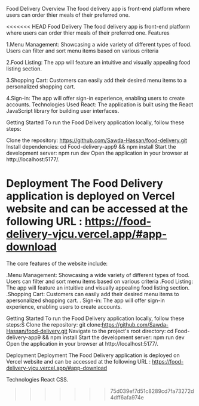 Food Delivery
Overview
The food delivery app is front-end platform where users can order thier meals of their preferred one.

<<<<<<< HEAD
Food Delivery The food delivery app is front-end platform where users can order thier meals of their preferred one. Features

1.Menu Management: Showcasing a wide variety of different types of food. Users can filter and sort menu items based on various criteria

2.Food Listing: The app will feature an intuitive and visually appealing food listing section.

3.Shopping Cart: Customers can easily add their desired menu items to a personalized shopping cart.

4.Sign-in: The app will offer sign-in experience, enabling users to create accounts.
Technologies Used React: The application is built using the React JavaScript library for building user interfaces.

Getting Started To run the Food Delivery application locally, follow these steps:

Clone the repository: https://github.com/Sawda-Hassan/food-delivery.git Install dependencies: cd Food-delivery-app9 && npm install Start the development server: npm run dev Open the application in your browser at http://localhost:5177/.

Deployment The Food Delivery application is deployed on Vercel website and can be accessed at the following URL : https://food-delivery-vjcu.vercel.app/#app-download
=======
The core features of the website include:

.Menu Management: Showcasing a wide variety of different types of food. Users can filter and sort menu items based on various criteria
.Food Listing: The app will feature an intuitive and visually appealing food listing section.
.Shopping Cart: Customers can easily add their desired menu items to apersonalized shopping cart.
. Sign-in: The app will offer sign-in experience, enabling users to create accounts.



Getting Started To run the Food Delivery application locally, follow these steps:S
Clone the repository: git clone:https://github.com/Sawda-Hassan/food-delivery.git 
Navigate to the project's root directory: cd Food-delivery-app9 && npm install Start the development server: npm run dev Open the application in your browser at http://localhost:5177/.

Deployment
Deployment The Food Delivery application is deployed on Vercel website and can be accessed at the following URL : https://food-delivery-vjcu.vercel.app/#app-download

Technologies
React
CSS.
>>>>>>> 75d039ef7d51c8289cd7fa73272d4dff6afa974e
